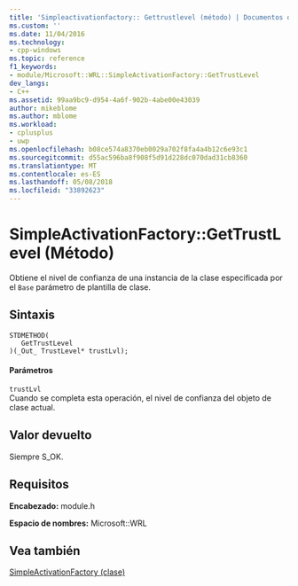 ```yaml
---
title: 'Simpleactivationfactory:: Gettrustlevel (método) | Documentos de Microsoft'
ms.custom: ''
ms.date: 11/04/2016
ms.technology:
- cpp-windows
ms.topic: reference
f1_keywords:
- module/Microsoft::WRL::SimpleActivationFactory::GetTrustLevel
dev_langs:
- C++
ms.assetid: 99aa9bc9-d954-4a6f-902b-4abe00e43039
author: mikeblome
ms.author: mblome
ms.workload:
- cplusplus
- uwp
ms.openlocfilehash: b08ce574a8370eb0029a702f8fa4a4b12c6e93c1
ms.sourcegitcommit: d55ac596ba8f908f5d91d228dc070dad31cb8360
ms.translationtype: MT
ms.contentlocale: es-ES
ms.lasthandoff: 05/08/2018
ms.locfileid: "33892623"
---
```

# <a name="simpleactivationfactorygettrustlevel-method"></a>SimpleActivationFactory::GetTrustLevel (Método)
Obtiene el nivel de confianza de una instancia de la clase especificada por el `Base` parámetro de plantilla de clase.  
  
## <a name="syntax"></a>Sintaxis  
  
```  
STDMETHOD(  
   GetTrustLevel  
)(_Out_ TrustLevel* trustLvl);  
```  
  
#### <a name="parameters"></a>Parámetros  
 `trustLvl`  
 Cuando se completa esta operación, el nivel de confianza del objeto de clase actual.  
  
## <a name="return-value"></a>Valor devuelto  
 Siempre S_OK.  
  
## <a name="requirements"></a>Requisitos  
 **Encabezado:** module.h  
  
 **Espacio de nombres:** Microsoft::WRL  
  
## <a name="see-also"></a>Vea también  
 [SimpleActivationFactory (clase)](../windows/simpleactivationfactory-class.md)